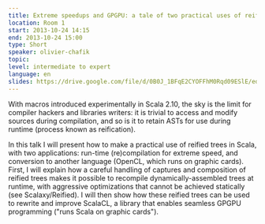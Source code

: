 ```yaml
---
title: Extreme speedups and GPGPU: a tale of two practical uses of reified trees.
location: Room 1
start: 2013-10-24 14:15
end: 2013-10-24 15:00
type: Short
speaker: olivier-chafik
topic: 
level: intermediate to expert
language: en
slides: https://drive.google.com/file/d/0B0J_1BFqE2CYOFFhM0Rqd09ESlE/edit?usp=sharing
---
```


With macros introduced experimentally in Scala 2.10, the sky is the limit for compiler hackers and libraries writers: it is trivial to access and modify sources during compilation, and so is it to retain ASTs for use during runtime (process known as reification).

In this talk I will present how to make a practical use of reified trees in Scala, with two applications: run-time (re)compilation for extreme speed, and conversion to another language (OpenCL, which runs on graphic cards).
First, I will explain how a careful handling of captures and composition of reified trees makes it possible to recompile dynamically-assembled trees at runtime, with aggressive optimizations that cannot be achieved statically (see Scalaxy/Reified).
I will then show how these reified trees can be used to rewrite and improve ScalaCL, a library that enables seamless GPGPU programming ("runs Scala on graphic cards"). 
